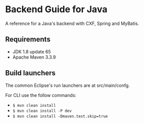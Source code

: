 # Backend Guide for Java

A reference for a Java's backend with CXF, Spring and MyBatis.

## Requirements

- JDK 1.8 update 65
- Apache Maven 3.3.9

## Build launchers

The common Eclipse's run launchers are at src/main/confg.

For CLI use the follow commands:

- `$ mvn clean install`
- `$ mvn clean install -P dev`
- `$ mvn clean install -Dmaven.test.skip=true`
  
